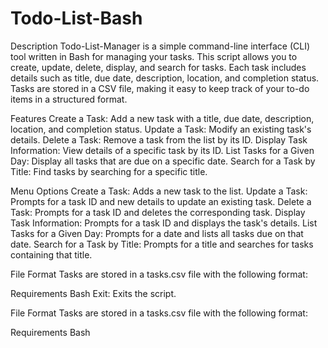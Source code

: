 # Todo-List-Bash
Description
Todo-List-Manager is a simple command-line interface (CLI) tool written in Bash for managing your tasks. This script allows you to create, update, delete, display, and search for tasks. Each task includes details such as title, due date, description, location, and completion status. Tasks are stored in a CSV file, making it easy to keep track of your to-do items in a structured format.

Features
Create a Task: Add a new task with a title, due date, description, location, and completion status.
Update a Task: Modify an existing task's details.
Delete a Task: Remove a task from the list by its ID.
Display Task Information: View details of a specific task by its ID.
List Tasks for a Given Day: Display all tasks that are due on a specific date.
Search for a Task by Title: Find tasks by searching for a specific title.

Menu Options
Create a Task: Adds a new task to the list.
Update a Task: Prompts for a task ID and new details to update an existing task.
Delete a Task: Prompts for a task ID and deletes the corresponding task.
Display Task Information: Prompts for a task ID and displays the task's details.
List Tasks for a Given Day: Prompts for a date and lists all tasks due on that date.
Search for a Task by Title: Prompts for a title and searches for tasks containing that title.

File Format
Tasks are stored in a tasks.csv file with the following format:

Requirements
Bash
Exit: Exits the script.

File Format
Tasks are stored in a tasks.csv file with the following format:

Requirements
Bash
